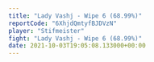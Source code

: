 ```yaml
---
title: "Lady Vashj - Wipe 6 (68.99%)"
reportCode: "6XhjdQmtyfBJDVzN"
player: "Stifmeister"
fight: "Lady Vashj - Wipe 6 (68.99%)"
date: 2021-10-03T19:05:08.133000+00:00
---
```

